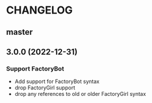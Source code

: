 # CHANGELOG

## master

## 3.0.0 (2022-12-31)

### Support FactoryBot

* Add support for FactoryBot syntax
* drop FactoryGirl support
* drop any references to old or older FactoryGirl syntax
